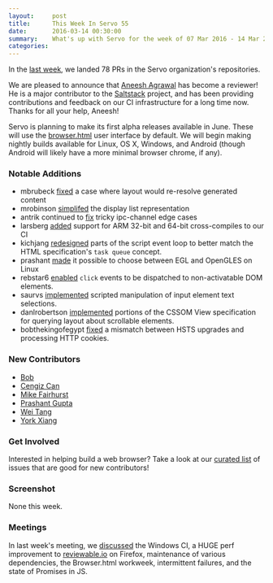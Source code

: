 ```yaml
---
layout:     post
title:      This Week In Servo 55
date:       2016-03-14 00:30:00
summary:    What's up with Servo for the week of 07 Mar 2016 - 14 Mar 2016
categories:
---
```


In the [last week](https://github.com/pulls?page=1&q=is%3Apr+is%3Amerged+closed%3A2016-03-07..2016-03-14+user%3Aservo), we landed 78 PRs in the Servo organization's repositories.

We are pleased to announce that [Aneesh Agrawal](https://github.com/aneeshusa) has become a reviewer! He is a major contributor to the [Saltstack](https://github.com/saltstack/salt/) project, and has been providing contributions and feedback on our CI infrastructure for a long time now. Thanks for all your help, Aneesh!

Servo is planning to make its first alpha releases available in June. These will use the [browser.html](https://github.com/browserhtml/browser.html) user interface by default. We will begin making nightly builds available for Linux, OS X, Windows, and Android (though Android will likely have a more minimal browser chrome, if any).

### Notable Additions

 - mbrubeck [fixed](https://github.com/servo/servo/pull/9969) a case where layout would re-resolve generated content
 - mrobinson [simplifed](https://github.com/servo/servo/pull/9962) the display list representation
 - antrik continued to [fix](https://github.com/servo/servo/pull/9948) tricky ipc-channel edge cases
 - larsberg [added](https://github.com/servo/saltfs/pull/239) support for ARM 32-bit and 64-bit cross-compiles to our CI
 - kichjang [redesigned](https://github.com/servo/servo/pull/9217) parts of the script event loop to better match the HTML specification's `task queue` concept.
 - prashant [made](https://github.com/servo/servo/pull/9781) it possible to choose between EGL and OpenGLES on Linux
 - rebstar6 [enabled](https://github.com/servo/servo/pull/9930) `click` events to be dispatched to non-activatable DOM elements.
 - saurvs [implemented](https://github.com/servo/servo/pull/9905) scripted manipulation of input element text selections.
 - danlrobertson [implemented](https://github.com/servo/servo/pull/9824) portions of the CSSOM View specification for querying layout about scrollable elements.
 - bobthekingofegypt [fixed](https://github.com/servo/servo/pull/9780) a mismatch between HSTS upgrades and processing HTTP cookies.

### New Contributors

 - [Bob](https://github.com/bobthekingofegypt)
 - [Cengiz Can](https://github.com/cengizIO)
 - [Mike Fairhurst](https://github.com/MichaelRFairhurst)
 - [Prashant Gupta](https://github.com/prashantgupta24)
 - [Wei Tang](https://github.com/sorpaas)
 - [York Xiang](https://github.com/bombless)

### Get Involved

Interested in helping build a web browser? Take a look at our [curated list](https://starters.servo.org/) of issues that are good for new contributors!

### Screenshot

None this week.

### Meetings

In last week's meeting, we [discussed](https://github.com/servo/servo/wiki/Meeting-2016-03-07) the Windows CI, a HUGE perf improvement to [reviewable.io](http://reviewable.io) on Firefox, maintenance of various dependencies, the Browser.html workweek, intermittent failures, and the state of Promises in JS.
